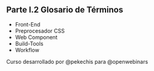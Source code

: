 ## Parte I.2 Glosario de Términos

* Front-End
* Preprocesador CSS
* Web Component
* Build-Tools
* Workflow

Curso desarrollado por @pekechis para @openwebinars
